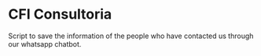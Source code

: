 # CFI Consultoria

Script to save the information of the people who have contacted us through our whatsapp chatbot.